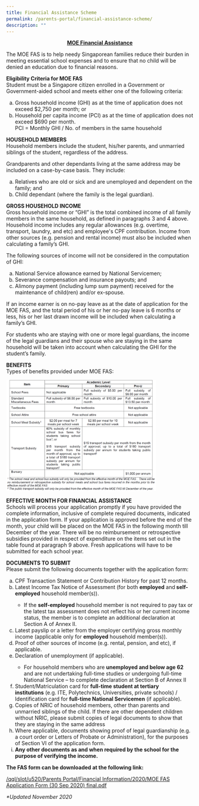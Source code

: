 ```yaml
---
title: Financial Assistance Scheme
permalink: /parents-portal/financial-assistance-scheme/
description: ""
---
```

<p style="text-align: center;"><u><strong>MOE Financial Assistance</strong></u></p>
<p>The MOE FAS is to help needy Singaporean families reduce their burden in meeting essential school expenses and to ensure that no child will be denied an education due to financial reasons.</p>
<p><strong>Eligibility Criteria for MOE FAS<br /></strong>Student must be a Singapore citizen enrolled in a Government or Government-aided school and meets either one of the following criteria:</p>
<ol style="list-style-type: lower-alpha;">
<li>Gross household income (GHI) as at the time of application does not exceed $2,750 per month; or</li>
<li>Household per capita income (PCI) as at the time of application does not exceed $690 per month.<br />PCI = Monthly GHI / No. of members in the same household</li>
</ol>
<p><strong>HOUSEHOLD MEMBERS<br /></strong>Household members include the student, his/her parents, and unmarried siblings of the student, regardless of the address.</p>
<p>Grandparents and other dependants living at the same address may be included on a case-by-case basis. They include:</p>
<ol style="list-style-type: lower-alpha;">
<li>Relatives who are old or sick and are unemployed and dependent on the family; and</li>
<li>Child dependant (where the family is the legal guardian).</li>
</ol>
<p><strong>GROSS HOUSEHOLD INCOME<br /></strong>Gross household income or &ldquo;GHI&rdquo; is the total combined income of all family members in the same household, as defined in paragraphs 3 and 4 above. Household income includes any regular allowances (e.g. overtime, transport, laundry, and etc) and employee's CPF contribution. Income from other sources (e.g. pension and rental income) must also be included when calculating a family&rsquo;s GHI.</p>
<p>The following sources of income will not be considered in the computation of GHI:</p>
<ol style="list-style-type: lower-alpha;">
<li>National Service allowance earned by National Servicemen;</li>
<li>Severance compensation and insurance payouts; and</li>
<li>Alimony payment (including lump sum payment) received for the maintenance of child(ren) and/or ex-spouse.</li>
</ol>
<p>If an income earner is on no-pay leave as at the date of application for the MOE FAS, and the total period of his or her no-pay leave is 6 months or less, his or her last drawn income will be included when calculating a family&rsquo;s GHI.</p>
<p>For students who are staying with one or more legal guardians, the income of the legal guardians and their spouse who are staying in the same household will be taken into account when calculating the GHI for the student&rsquo;s family.</p>
<p><strong>BENEFITS<br /></strong>Types of benefits provided under MOE FAS:</p>
<img style="width: 80%;" src="/images/fas.png" />
<p><strong>EFFECTIVE MONTH FOR FINANCIAL ASSISTANCE<br /></strong>Schools will process your application promptly if you have provided the complete information, inclusive of complete required documents, indicated in the application form. If your application is approved before the end of the month, your child will be placed on the MOE FAS in the following month till December of the year. There will be no reimbursement or retrospective subsidies provided in respect of expenditure on the items set out in the table found at paragraph 9 above. Fresh applications will have to be submitted for each school year.</p>
<p><strong>DOCUMENTS TO SUBMIT<br /></strong>Please submit the following documents together with the application form:</p>
<ol style="list-style-type: lower-alpha;">
<li>CPF Transaction Statement or Contribution History for past 12 months.</li>
<li>Latest Income Tax Notice of Assessment (for both <strong>employed</strong>&nbsp;and<strong>&nbsp;self-employed</strong> household member(s)).</li>
<ul>
<li>If the <strong>self-employed</strong> household member is not required to pay tax or the latest tax assessment does not reflect his or her current income status, the member is to complete an additional declaration at Section A of Annex II.</li>
</ul>
<li>Latest payslip or a letter from the employer certifying gross monthly income (applicable only for <strong>employed</strong> household member(s)).</li>
<li>Proof of other sources of income (e.g. rental, pension, and etc), if applicable.</li>
<li>Declaration of unemployment (if applicable).</li>
<ul>
<li>For household members who are <strong>unemployed and below age 62</strong> and are not undertaking full-time studies or undergoing full-time National Service &ndash; to complete declaration at Section B of Annex II</li>
</ul>
<li>Student/Matriculation card for <strong>full-time student at tertiary institutions</strong>&nbsp;(e.g. ITE, Polytechnics, Universities, private schools) / Identification card for&nbsp;<strong>full-time National Servicemen</strong> (if applicable).</li>
<li>Copies of NRIC of household members, other than parents and unmarried siblings of the child. If there are other dependent children without NRIC, please submit copies of legal documents to show that they are staying in the same address</li>
<li>Where applicable, documents showing proof of legal guardianship (e.g. a court order or Letters of Probate or Administration), for the purposes of Section VI of the application form.</li>
<li><strong>Any other documents as and when required by the school for the purpose of verifying the income.</strong></li>
</ol>
<p><strong>The FAS form can be downloaded at the following link:</strong></p>
<p><a href="/files/MOE%20FAS%20Application%20Form%20(30%20Sep%202020)%20final.pdf" target="_blank" rel="noopener">/qql/slot/u520/Parents Portal/Financial Information/2020/MOE FAS Application Form (30 Sep 2020) final.pdf</a></p>
<p><em>*Updated November 2020</em></p>
